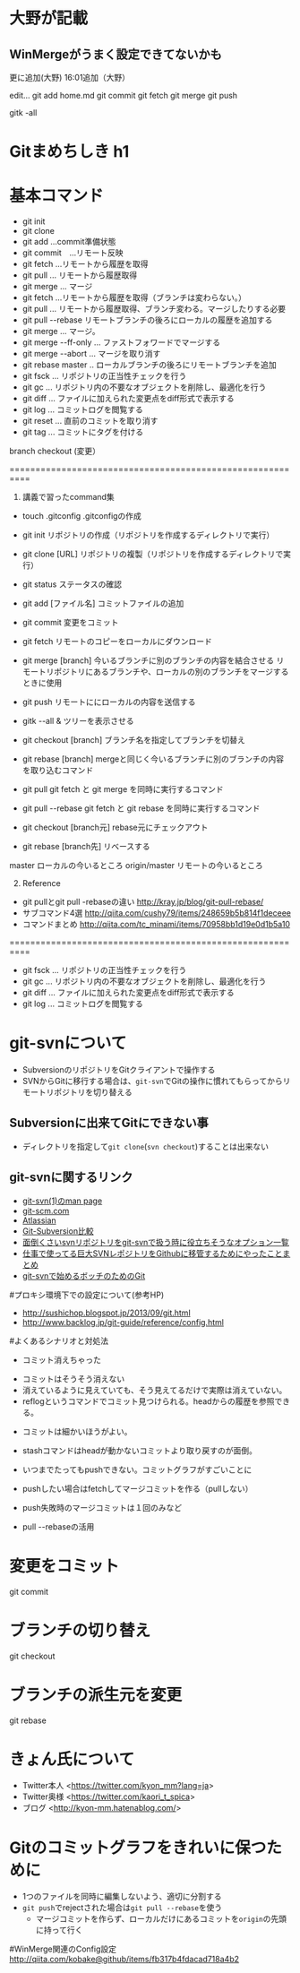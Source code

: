 # 大野が記載
## WinMergeがうまく設定できてないかも
更に追加(大野)
16:01追加（大野）

edit...
git add home.md
git commit
git fetch
git merge
git push


gitk -all

# Gitまめちしき h1

# 基本コマンド
* git init
* git clone
* git add    …commit準備状態
* git commit　…リモート反映
* git fetch ...リモートから履歴を取得
* git pull ... リモートから履歴取得
* git merge ... マージ
* git fetch ...リモートから履歴を取得（ブランチは変わらない。）
* git pull ... リモートから履歴取得、ブランチ変わる。マージしたりする必要
* git pull --rebase リモートブランチの後ろにローカルの履歴を追加する
* git merge ... マージ。
* git merge --ff-only ... ファストフォワードでマージする
* git merge --abort ... マージを取り消す
* git rebase master .. ローカルブランチの後ろにリモートブランチを追加
* git fsck ... リポジトリの正当性チェックを行う
* git gc ... リポジトリ内の不要なオブジェクトを削除し、最適化を行う
* git diff ... ファイルに加えられた変更点をdiff形式で表示する
* git log ... コミットログを閲覧する
* git reset ... 直前のコミットを取り消す
* git tag ... コミットにタグを付ける

 
branch
checkout
(変更）

==========================================================
1. 講義で習ったcommand集

 - touch .gitconfig			.gitconfigの作成
 - git init					リポジトリの作成（リポジトリを作成するディレクトリで実行）
 - git clone [URL]			リポジトリの複製（リポジトリを作成するディレクトリで実行）
 - git status				ステータスの確認
 
 - git add [ファイル名]		コミットファイルの追加
 - git commit				変更をコミット
 - git fetch				リモートのコピーをローカルにダウンロード
 - git merge [branch]		今いるブランチに別のブランチの内容を結合させる
 							リモートリポジトリにあるブランチや、ローカルの別のブランチをマージするときに使用
 - git push					リモートににローカルの内容を送信する
 							
 - gitk --all &				ツリーを表示させる
 - git checkout [branch]	ブランチ名を指定してブランチを切替え
 - git rebase [branch]		mergeと同じく今いるブランチに別のブランチの内容を取り込むコマンド

 - git pull					git fetch と git merge を同時に実行するコマンド
 - git pull --rebase		git fetch と git rebase を同時に実行するコマンド
 
 - git checkout [branch元] 	rebase元にチェックアウト
 - git rebase [branch先]	リベースする

 master						ローカルの今いるところ
 origin/master				リモートの今いるところ

2. Reference

 - git pullとgit pull -rebaseの違い
	http://kray.jp/blog/git-pull-rebase/
 - サブコマンド4選
 	http://qiita.com/cushy79/items/248659b5b814f1deceee
 - コマンドまとめ
 	http://qiita.com/tc_minami/items/70958bb1d19e0d1b5a10

==========================================================

* git fsck ... リポジトリの正当性チェックを行う
* git gc ... リポジトリ内の不要なオブジェクトを削除し、最適化を行う
* git diff ... ファイルに加えられた変更点をdiff形式で表示する
* git log ... コミットログを閲覧する


# git-svnについて
* SubversionのリポジトリをGitクライアントで操作する
* SVNからGitに移行する場合は、```git-svn```でGitの操作に慣れてもらってからリモートリポジトリを切り替える

## Subversionに出来てGitにできない事
* ディレクトリを指定して```git clone```(```svn checkout```)することは出来ない

## git-svnに関するリンク
* [git-svn(1)のman page](https://www.kernel.org/pub/software/scm/git/docs/git-svn.html)
* [git-scm.com](https://git-scm.com/book/ja/v1/Git%E3%81%A8%E3%81%9D%E3%81%AE%E4%BB%96%E3%81%AE%E3%82%B7%E3%82%B9%E3%83%86%E3%83%A0%E3%81%AE%E9%80%A3%E6%90%BA-Git-%E3%81%A8-Subversion)
* [Atlassian](https://www.atlassian.com/ja/git/migration)
* [Git-Subversion比較](http://www.backlog.jp/git-guide/reference/git-svn.html)
* [面倒くさいsvnリポジトリをgit-svnで扱う時に役立ちそうなオプション一覧](http://sinsoku.hatenablog.com/entry/2014/02/26/231918)
* [仕事で使ってる巨大SVNレポジトリをGithubに移管するためにやったことまとめ](http://dqn.sakusakutto.jp/2012/10/svn-git-github-migration.html)
* [git-svnで始めるボッチのためのGit](https://speakerdeck.com/oohira/git-svnteshi-meruhotutifalsetamefalsegit)

#プロキシ環境下での設定について(参考HP)
* http://sushichop.blogspot.jp/2013/09/git.html
* http://www.backlog.jp/git-guide/reference/config.html

#よくあるシナリオと対処法
* コミット消えちゃった
 - コミットはそうそう消えない
 - 消えているように見えていても、そう見えてるだけで実際は消えていない。
 - reflogというコマンドでコミット見つけられる。headからの履歴を参照できる。
* コミットは細かいほうがよい。
 - stashコマンドはheadが動かないコミットより取り戻すのが面倒。
* いつまでたってもpushできない。コミットグラフがすごいことに
 - pushしたい場合はfetchしてマージコミットを作る（pullしない）
* push失敗時のマージコミットは１回のみなど
 - pull --rebaseの活用

# 変更をコミット
 git commit
 
# ブランチの切り替え
 git checkout
 
# ブランチの派生元を変更
 git rebase

# きょん氏について
* Twitter本人 <<https://twitter.com/kyon_mm?lang=ja>>
* Twitter奥様 <<https://twitter.com/kaori_t_spica>>
* ブログ <<http://kyon-mm.hatenablog.com/>>

# Gitのコミットグラフをきれいに保つために
* 1つのファイルを同時に編集しないよう、適切に分割する
* ```git push```でrejectされた場合は```git pull --rebase```を使う
	* マージコミットを作らず、ローカルだけにあるコミットを```origin```の先頭に持って行く

#WinMerge関連のConfig設定
<http://qiita.com/kobake@github/items/fb317b4fdacad718a4b2>
